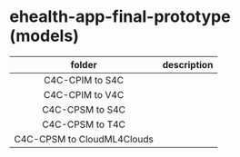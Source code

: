 # ehealth-app-final-prototype (models)

| folder  | description  |
| :------------: |:---------------|
| C4C-CPIM to S4C      |   |
| C4C-CPIM to V4C      |      |
| C4C-CPSM to S4C |    |
| C4C-CPSM to T4C |  |
| C4C-CPSM to CloudML4Clouds |  |
